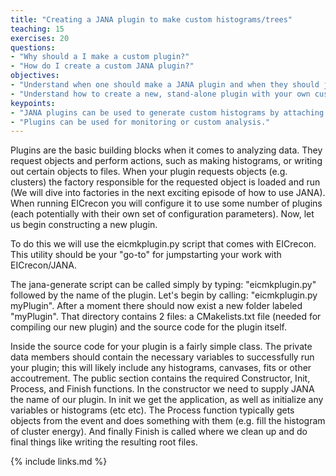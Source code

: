 ```yaml
---
title: "Creating a JANA plugin to make custom histograms/trees"
teaching: 15
exercises: 20
questions:
- "Why should a I make a custom plugin?"
- "How do I create a custom JANA plugin?"
objectives:
- "Understand when one should make a JANA plugin and when they should just use a ROOT macro."
- "Understand how to create a new, stand-alone plugin with your own custom histograms."
keypoints:
- "JANA plugins can be used to generate custom histograms by attaching directly to the reconstruction process."
- "Plugins can be used for monitoring or custom analysis."
---
```

Plugins are the basic building blocks when it comes to analyzing data.  They request objects and perform actions, such as making histograms, or writing out certain objects to files.  When your plugin requests objects (e.g. clusters) the factory responsible for the requested object is loaded and run (We will dive into factories in the next exciting episode of how to use JANA).  When running EICrecon you will configure it to use some number of plugins (each potentially with their own set of configuration parameters). Now, let us begin constructing a new plugin.

To do this we will use the eicmkplugin.py script that comes with EICrecon.  This utility should be your "go-to" for jumpstarting your work with EICrecon/JANA. 

The jana-generate script can be called simply by typing: "eicmkplugin.py" followed by the name of the plugin. Let's begin by calling: "eicmkplugin.py  myPlugin".  After a moment there should now exist a new folder labeled "myPlugin". That directory contains 2 files: a CMakelists.txt file (needed for compiling our new plugin) and the source code for the plugin itself. 

Inside the source code for your plugin is a fairly simple class.  The private data members should contain the necessary variables to successfully run your plugin;  this will likely include any histograms, canvases, fits or other accoutrement. The public section contains the required Constructor, Init, Process, and Finish functions.  In the constructor we need to supply JANA the name of our plugin.  In init we get the application, as well as initialize any variables or histograms (etc etc).  The Process function typically gets objects from the event and does something with them (e.g. fill the histogram of cluster energy). And finally Finish is called where we clean up and do final things like writing the resulting root files.



{% include links.md %}

